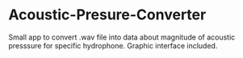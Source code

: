 # Acoustic-Presure-Converter
Small app to convert .wav file into data about magnitude of acoustic presssure for specific hydrophone. Graphic interface included. 
